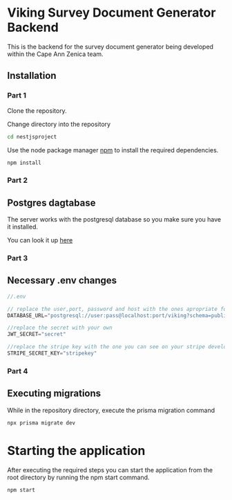 # Viking Survey Document Generator Backend

This is the backend for the survey document generator being developed within the Cape Ann Zenica team.

## Installation
### Part 1

Clone  the repository.

Change directory into the repository
```bash
cd nestjsproject
```

Use the node package manager [npm](https://www.npmjs.com/package/npm) to install the required dependencies.

```bash
npm install
```
### Part 2
## Postgres dagtabase

The server works with the postgresql database so you make sure you have it installed.

You can look it up [here](https://www.postgresql.org/docs/current/tutorial-install.html)

### Part 3
## Necessary .env changes

```javascript
//.env

// replace the user,port, password and host with the ones apropriate for your system
DATABASE_URL="postgresql://user:pass@localhost:port/viking?schema=public"

//replace the secret with your own
JWT_SECRET="secret"

//replace the stripe key with the one you can see on your stripe developer dashboard
STRIPE_SECRET_KEY="stripekey"

```
### Part 4
## Executing migrations

While in the repository directory, execute the prisma migration command
```bash
npx prisma migrate dev
```

# Starting the application
After executing the required steps you can start the application from the root directory by running the npm start command.
```
npm start
```
